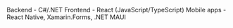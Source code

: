 Backend - C#/.NET
Frontend - React (JavaScript/TypeScript)
Mobile apps - React Native, Xamarin.Forms, .NET MAUI
